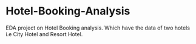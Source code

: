 # Hotel-Booking-Analysis
EDA project on Hotel Booking analysis. Which have the data of two hotels i.e City Hotel and Resort Hotel.
